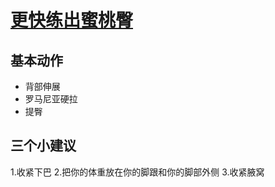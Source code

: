 # [更快练出蜜桃臀](https://www.bilibili.com/video/av12868724)

## 基本动作
* 背部伸展
* 罗马尼亚硬拉
* 提臀

## 三个小建议
1.收紧下巴 
2.把你的体重放在你的脚跟和你的脚部外侧
3.收紧腋窝
